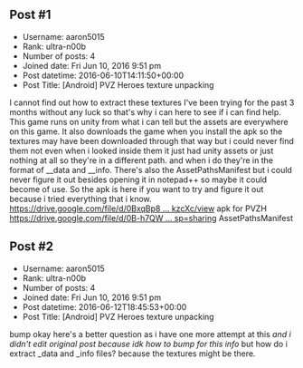 ## Post #1
- Username: aaron5015
- Rank: ultra-n00b
- Number of posts: 4
- Joined date: Fri Jun 10, 2016 9:51 pm
- Post datetime: 2016-06-10T14:11:50+00:00
- Post Title: [Android] PVZ Heroes texture unpacking

I cannot find out how to extract these textures I've been trying for the past 3 months without any luck so that's why i can here to see if i can find help. 
This game runs on unity from what i can tell but the assets are everywhere on this game. It also downloads the game when you install the apk so the textures may have been downloaded through that way but i could never find them not even when i looked inside them it just had unity assets or just nothing at all so they're in a different path. and when i do they're in the format of __data and __info. There's also the AssetPathsManifest but i could never figure it out besides opening it in notepad++ so maybe it could become of use.
So the apk is here if you want to try and figure it out because i tried everything that i know.
[https://drive.google.com/file/d/0BxqBp8 ... kzcXc/view](https://drive.google.com/file/d/0BxqBp84ROVl4THVpeE1kUUkzcXc/view) apk for PVZH
[https://drive.google.com/file/d/0B-h7QW ... sp=sharing](https://drive.google.com/file/d/0B-h7QWaZsXmVQzhfMzU3SDA2Sjg/view?usp=sharing) AssetPathsManifest
## Post #2
- Username: aaron5015
- Rank: ultra-n00b
- Number of posts: 4
- Joined date: Fri Jun 10, 2016 9:51 pm
- Post datetime: 2016-06-12T18:45:53+00:00
- Post Title: [Android] PVZ Heroes texture unpacking

bump
okay here's a better question as i have one more attempt at this *and i didn't edit original post because idk how to bump for this info*
but how do i extract _data and _info files?
because the textures might be there.
